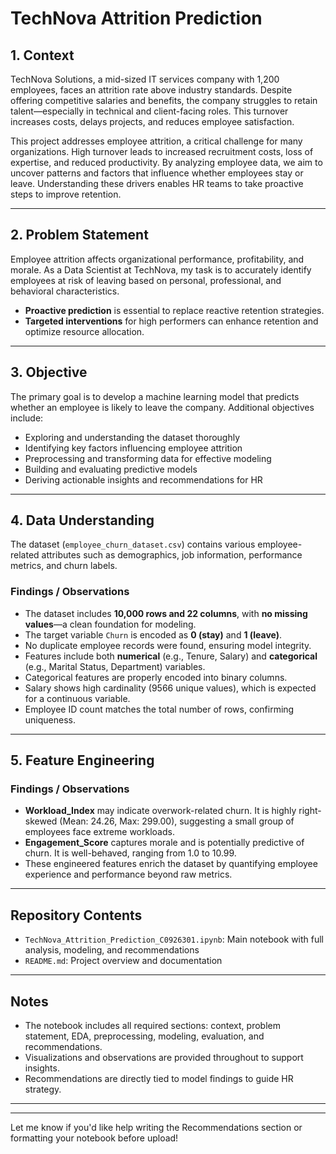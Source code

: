 # TechNova Attrition Prediction

## 1. Context

TechNova Solutions, a mid-sized IT services company with 1,200 employees, faces an attrition rate above industry standards. Despite offering competitive salaries and benefits, the company struggles to retain talent—especially in technical and client-facing roles. This turnover increases costs, delays projects, and reduces employee satisfaction.

This project addresses employee attrition, a critical challenge for many organizations. High turnover leads to increased recruitment costs, loss of expertise, and reduced productivity. By analyzing employee data, we aim to uncover patterns and factors that influence whether employees stay or leave. Understanding these drivers enables HR teams to take proactive steps to improve retention.

---

## 2. Problem Statement

Employee attrition affects organizational performance, profitability, and morale. As a Data Scientist at TechNova, my task is to accurately identify employees at risk of leaving based on personal, professional, and behavioral characteristics.

- **Proactive prediction** is essential to replace reactive retention strategies.
- **Targeted interventions** for high performers can enhance retention and optimize resource allocation.

---

## 3. Objective

The primary goal is to develop a machine learning model that predicts whether an employee is likely to leave the company. Additional objectives include:

- Exploring and understanding the dataset thoroughly  
- Identifying key factors influencing employee attrition  
- Preprocessing and transforming data for effective modeling  
- Building and evaluating predictive models  
- Deriving actionable insights and recommendations for HR  

---

## 4. Data Understanding

The dataset (`employee_churn_dataset.csv`) contains various employee-related attributes such as demographics, job information, performance metrics, and churn labels.

### Findings / Observations

- The dataset includes **10,000 rows and 22 columns**, with **no missing values**—a clean foundation for modeling.
- The target variable `Churn` is encoded as **0 (stay)** and **1 (leave)**.
- No duplicate employee records were found, ensuring model integrity.
- Features include both **numerical** (e.g., Tenure, Salary) and **categorical** (e.g., Marital Status, Department) variables.
- Categorical features are properly encoded into binary columns.
- Salary shows high cardinality (9566 unique values), which is expected for a continuous variable.
- Employee ID count matches the total number of rows, confirming uniqueness.

---

## 5. Feature Engineering

### Findings / Observations

- **Workload_Index** may indicate overwork-related churn. It is highly right-skewed (Mean: 24.26, Max: 299.00), suggesting a small group of employees face extreme workloads.
- **Engagement_Score** captures morale and is potentially predictive of churn. It is well-behaved, ranging from 1.0 to 10.99.
- These engineered features enrich the dataset by quantifying employee experience and performance beyond raw metrics.

---

## Repository Contents

- `TechNova_Attrition_Prediction_C0926301.ipynb`: Main notebook with full analysis, modeling, and recommendations
- `README.md`: Project overview and documentation

---

## Notes

- The notebook includes all required sections: context, problem statement, EDA, preprocessing, modeling, evaluation, and recommendations.
- Visualizations and observations are provided throughout to support insights.
- Recommendations are directly tied to model findings to guide HR strategy.

---



---

Let me know if you'd like help writing the Recommendations section or formatting your notebook before upload!

